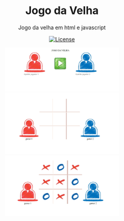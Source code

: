 <h1 align="center">
  Jogo da Velha
</h1>

<p align="center">Jogo da velha em html e javascript</p>

<p align="center">
  <a href="https://opensource.org/licenses/MIT" >
    <img alt="License" src="https://img.shields.io/badge/license-MIT-%23F8952D">
  </a>
</p>



<div align="center">
  <img src="./imagens/page1.png" alt="page screenshot" width="300"> 
    <img src="./imagens/page2.png" alt="page screenshot" width="300"> 
    <img src="./imagens/page3.png" alt="page screenshot" width="300"> 
</div>
